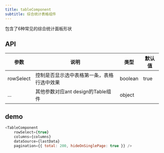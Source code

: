 ```yaml
---
title: tableComponent
subtitle: 综合统计表格组件
---
```


包含了6种常见的综合统计面板形状

## API

| 参数      | 说明                                       | 类型    | 默认值 |
| --------- | ------------------------------------------ | ------- | ------ |
| rowSelect | 控制是否显示选中表格第一条，表格行选中效果 | boolean | true   |
| ...       | 其他参数对应ant design的Table组件          | object  |        |

## demo

```js
<TableComponent
    rowSelect={true}
    columns={columns}
    dataSource={lastData}
    pagination={{ total: 200, hideOnSinglePage: true }} />
```